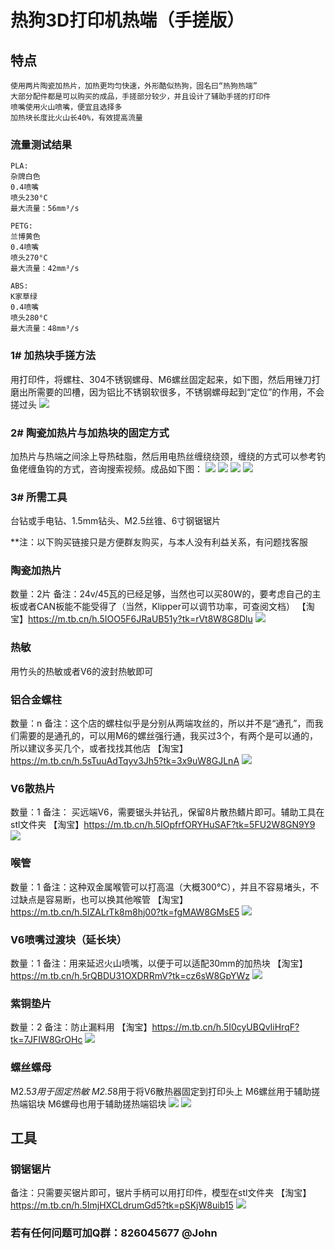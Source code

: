 # 热狗3D打印机热端（手搓版）

## 特点
```
使用两片陶瓷加热片，加热更均匀快速，外形酷似热狗，固名曰“热狗热端”
大部分配件都是可以购买的成品，手搓部分较少，并且设计了辅助手搓的打印件
喷嘴使用火山喷嘴，便宜且选择多
加热块长度比火山长40%，有效提高流量
```

### 流量测试结果
```
PLA:
杂牌白色
0.4喷嘴
喷头230°C
最大流量：56mm³/s

PETG:
兰博黄色
0.4喷嘴
喷头270°C
最大流量：42mm³/s

ABS:
K家草绿
0.4喷嘴
喷头280°C
最大流量：48mm³/s
```


### 1# 加热块手搓方法
用打印件，将螺柱、304不锈钢螺母、M6螺丝固定起来，如下图，然后用锉刀打磨出所需要的凹槽，因为铝比不锈钢软很多，不锈钢螺母起到“定位”的作用，不会搓过头
![](/res/fuzhucuo.jpg "")

### 2# 陶瓷加热片与加热块的固定方式
加热片与热端之间涂上导热硅脂，然后用电热丝缠绕绕颈，缠绕的方式可以参考钓鱼佬缠鱼钩的方式，咨询搜索视频。成品如下图：
![](/res/WechatIMG493.jpeg "")
![](/res/WechatIMG494.jpeg "")
![](/res/reduan_chengp.jpeg "")
![](/res/reduan_dayj.jpeg "")

### 3# 所需工具
台钻或手电钻、1.5mm钻头、M2.5丝锥、6寸钢锯锯片

**注：以下购买链接只是方便群友购买，与本人没有利益关系，有问题找客服

### 陶瓷加热片
数量：2片
备注：24v/45瓦的已经足够，当然也可以买80W的，要考虑自己的主板或者CAN板能不能受得了（当然，Klipper可以调节功率，可查阅文档）
【淘宝】https://m.tb.cn/h.5IOO5F6JRaUB51y?tk=rVt8W8G8Dlu
![](/res/jiarep.png "")

### 热敏
用竹头的热敏或者V6的波封热敏即可

### 铝合金螺柱
数量：n
备注：这个店的螺柱似乎是分别从两端攻丝的，所以并不是“通孔”，而我们需要的是通孔的，可以用M6的螺丝强行通，我买过3个，有两个是可以通的，所以建议多买几个，或者找找其他店
【淘宝】https://m.tb.cn/h.5sTuuAdTqyv3Jh5?tk=3x9uW8GJLnA
![](/res/M6_12mm.png "")

### V6散热片
数量：1
备注： 买远端V6，需要锯头并钻孔，保留8片散热鳍片即可。辅助工具在stl文件夹
【淘宝】https://m.tb.cn/h.5IOpfrfORYHuSAF?tk=5FU2W8GN9Y9
![](/res/E3D-V6.png "")

### 喉管
数量：1
备注：这种双金属喉管可以打高温（大概300°C），并且不容易堵头，不过缺点是容易断，也可以换其他喉管
【淘宝】https://m.tb.cn/h.5IZALrTk8m8hj00?tk=fgMAW8GMsE5
![](/res/Houguan.png "")

### V6喷嘴过渡块（延长块）
数量：1
备注：用来延迟火山喷嘴，以便于可以适配30mm的加热块
【淘宝】https://m.tb.cn/h.5rQBDU31OXDRRmV?tk=cz6sW8GpYWz
![](/res/Guodukuai.png "")

### 紫铜垫片
数量：2
备注：防止漏料用
【淘宝】https://m.tb.cn/h.5I0cyUBQvIiHrqF?tk=7JFIW8GrOHc
![](/res/M351.0.png "")

### 螺丝螺母
M2.5*3用于固定热敏
M2.5*8用于将V6散热器固定到打印头上
M6螺丝用于辅助搓热端铝块
M6螺母也用于辅助搓热端铝块
![](/res/M6_luosi.png "")
![](/res/M6_luomu.png "")

## 工具
### 钢锯锯片
备注：只需要买锯片即可，锯片手柄可以用打印件，模型在stl文件夹
【淘宝】https://m.tb.cn/h.5ImjHXCLdrumGd5?tk=pSKjW8uib15 
![](/res/jupian.jpg "")

### 若有任何问题可加Q群：826045677  @John
